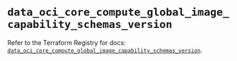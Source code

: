# `data_oci_core_compute_global_image_capability_schemas_version`

Refer to the Terraform Registry for docs: [`data_oci_core_compute_global_image_capability_schemas_version`](https://registry.terraform.io/providers/oracle/oci/6.37.0/docs/data-sources/core_compute_global_image_capability_schemas_version).
